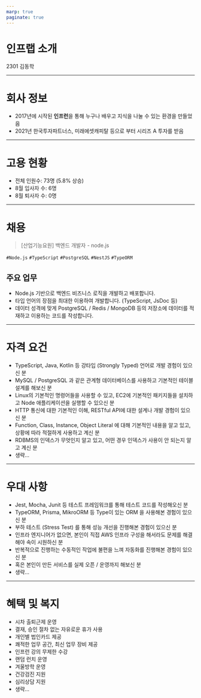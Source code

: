 ```yaml
---
marp: true
paginate: true
---
```


# 인프랩 소개

2301 김동학

---

<style>
table {
    height: 75%;
}
</style>

# 회사 정보

- 2017년에 시작된 **인프런**을 통해 누구나 배우고 지식을 나눌 수 있는 환경을 만들었음
- 2021년 한국투자파트너스, 미래에셋캐피탈 등으로 부터 시리즈 A 투자를 받음

---

# 고용 현황

- 전체 인원수: 73명 (5.8% 상승)
- 8월 입사자 수: 6명
- 8월 퇴사자 수: 0명

---

# 채용
> [산업기능요원] 백엔드 개발자 - node.js

`#Node.js` `#TypeScript` `#PostgreSQL` `#NestJS` `#TypeORM`

## 주요 업무

- Node.js 기반으로 백엔드 비즈니스 로직을 개발하고 배포합니다.
- 타입 언어의 장점을 최대한 이용하여 개발합니다. (TypeScript, JsDoc 등)
- 데이터 성격에 맞게 PostgreSQL / Redis / MongoDB 등의 저장소에 데이터를 적재하고 이용하는 코드를 작성합니다.

---

# 자격 요건

- TypeScript, Java, Kotlin 등 강타입 (Strongly Typed) 언어로 개발 경험이 있으신 분
- MySQL / PostgreSQL 과 같은 관계형 데이터베이스를 사용하고 기본적인 테이블 설계를 해보신 분
- Linux의 기본적인 명령어들을 사용할 수 있고, EC2에 기본적인 패키지들을 설치하고 Node 애플리케이션을 실행할 수 있으신 분
- HTTP 통신에 대한 기본적인 이해, RESTful API에 대한 설계나 개발 경험이 있으신 분
- Function, Class, Instance, Object Literal 에 대해 기본적인 내용을 알고 있고, 상황에 따라 적절하게 사용하고 계신 분
- RDBMS의 인덱스가 무엇인지 알고 있고, 어떤 경우 인덱스가 사용이 안 되는지 알고 계신 분
- 생략...

---

# 우대 사항

- Jest, Mocha, Junit 등 테스트 프레임워크를 통해 테스트 코드를 작성해오신 분
- TypeORM, Prisma, MikroORM 등 Type이 있는 ORM 을 사용해본 경험이 있으신 분
- 부하 테스트 (Stress Test) 를 통해 성능 개선을 진행해본 경험이 있으신 분
- 인프라 엔지니어가 없으면, 본인이 직접 AWS 인프라 구성을 해서라도 문제를 해결해야 속이 시원하신 분
- 반복적으로 진행하는 수동적인 작업에 불편을 느껴 자동화를 진행해본 경험이 있으신 분
- 혹은 본인이 만든 서비스를 실제 오픈 / 운영까지 해보신 분
- 생략...

---

# 혜택 및 복지

- 시차 출퇴근제 운영
- 결재, 승인 절차 없는 자유로운 휴가 사용
- 개인별 법인카드 제공
- 쾌적한 업무 공간, 최신 업무 장비 제공
- 인프런 강의 무제한 수강
- 랜덤 런치 운영
- 겨울방학 운영
- 건강검진 지원
- 심리상담 지원
- 생략...
